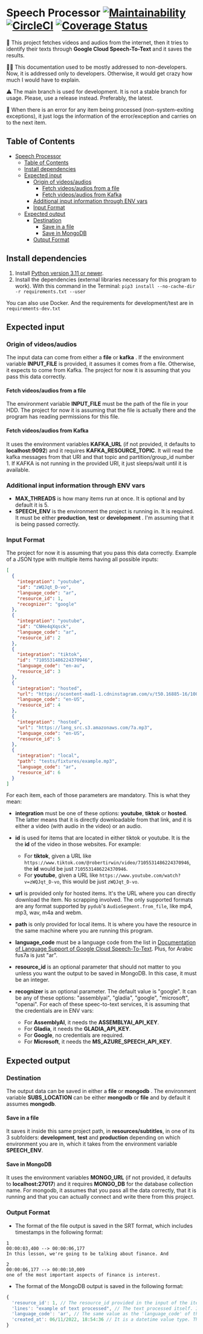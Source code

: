 # Speech Processor [![Maintainability](https://api.codeclimate.com/v1/badges/152b7d7c3208b39b8b0a/maintainability)](https://codeclimate.com/github/Martouta/speech_processor/maintainability) [![CircleCI](https://circleci.com/gh/Martouta/speech_processor.svg?style=svg)](https://app.circleci.com/pipelines/github/Martouta/speech_processor) [![Coverage Status](https://coveralls.io/repos/github/Martouta/speech_processor/badge.svg?branch=main)](https://coveralls.io/github/Martouta/speech_processor?branch=main)

📗 This project fetches videos and audios from the internet, then it tries to identify their texts through __Google Cloud Speech-To-Text__ and it saves the results.

🧑‍💻 This documentation used to be mostly addressed to non-developers. Now, it is addressed only to developers. Otherwise, it would get crazy how much I would have to explain.

⚠️ The main branch is used for development. It is not a stable branch for usage.
Please, use a release instead. Preferably, the latest.

🐞 When there is an error for any item being processed (non-system-exiting exceptions), it just logs the information of the error/exception and carries on to the next item.

## Table of Contents

- [Speech Processor](#speech-processor)
  - [Table of Contents](#table-of-contents)
  - [Install dependencies](#install-dependencies)
  - [Expected input](#expected-input)
    - [Origin of videos/audios](#origin-of-videos-audios)
      - [Fetch videos/audios from a file](#fetch-videos-audios-from-a-file)
      - [Fetch videos/audios from Kafka](#fetch-videos-audios-from-kafka)
    - [Additional input information through ENV vars](#additional-input-information-through-env-vars)
    - [Input Format](#input-format)
  - [Expected output](#expected-output)
    - [Destination](#destination)
      - [Save in a file](#save-in-a-file)
      - [Save in MongoDB](#save-in-mongodb)
    - [Output Format](#output-format)

## Install dependencies

1. Install [Python version 3.11 or newer](https://www.python.org/downloads/).
2. Install the dependencies (external libraries necessary for this program to work). With this command in the Terminal:
`pip3 install --no-cache-dir -r requirements.txt --user`

You can also use Docker. And the requirements for development/test are in `requirements-dev.txt`

## Expected input

### Origin of videos/audios

The input data can come from either a __file__ or __kafka__ . If the environment variable __INPUT_FILE__ is provided, it assumes it comes from a file. Otherwise, it expects to come from Kafka.
The project for now it is assuming that you pass this data correctly.

#### Fetch videos/audios from a file

The environment variable __INPUT_FILE__ must be the path of the file in your HDD.
The project for now it is assuming that the file is actually there and the program has reading permissions for this file.

#### Fetch videos/audios from Kafka

It uses the environment variables __KAFKA_URL__ (if not provided, it defaults to __localhost:9092__) and it requires __KAFKA_RESOURCE_TOPIC__.
It will read the kafka messages from that URI and that topic and partition/group_id number 1.
If KAFKA is not running in the provided URI, it just sleeps/wait until it is available.

### Additional input information through ENV vars

- __MAX_THREADS__ is how many items run at once. It is optional and by default it is 5.
- __SPEECH_ENV__ is the environment the project is running in. It is required. It must be either __production__, __test__ or __development__ . I'm assuming that it is being passed correctly.

### Input Format

The project for now it is assuming that you pass this data correctly.
Example of a JSON type with multiple items having all possible inputs:

```json
[
  {
    "integration": "youtube",
    "id": "zWQJqt_D-vo",
    "language_code": "ar",
    "resource_id": 1,
    "recognizer": "google"
  },
  {
    "integration": "youtube",
    "id": "CNHe4qXqsck",
    "language_code": "ar",
    "resource_id": 2
  },
  {
    "integration": "tiktok",
    "id": "7105531486224370946",
    "language_code": "en-au",
    "resource_id": 3
  },
  {
    "integration": "hosted",
    "url": "https://scontent-mad1-1.cdninstagram.com/v/t50.16885-16/10000000_4897336923689152_6953647669213471758_n.mp4?efg=eyJ2ZW5jb2RlX3RhZyI6InZ0c192b2RfdXJsZ2VuLjEyODAuaWd0di5iYXNlbGluZSIsInFlX2dyb3VwcyI6IltcImlnX3dlYl9kZWxpdmVyeV92dHNfb3RmXCJdIn0&_nc_ht=scontent-mad1-1.cdninstagram.com&_nc_cat=104&_nc_ohc=OfiUjon4e6AAX8fa1iX&edm=ALQROFkBAAAA&vs=504042498033080_1629363706&_nc_vs=HBksFQAYJEdJQ1dtQURBa0s0YkdtWVJBQTRrc1pDMlVZQmdidlZCQUFBRhUAAsgBABUAGCRHSS1IaXhDdlJKbUlTdHdLQUNYaDgzbUpqb1JWYnZWQkFBQUYVAgLIAQAoABgAGwGIB3VzZV9vaWwBMRUAACbwmrGErMDmPxUCKAJDMywXQFeRBiTdLxsYEmRhc2hfYmFzZWxpbmVfMV92MREAdewHAA%3D%3D&ccb=7-5&oe=62AC1A5F&oh=00_AT9ijqEfW1SCDHUqt3KK79FNnZmlzE9lqGMEegg35y58VQ&_nc_sid=30a2ef",
    "language_code": "en-US",
    "resource_id": 4
  },
  {
    "integration": "hosted",
    "url": "https://lang_src.s3.amazonaws.com/7a.mp3",
    "language_code": "en-US",
    "resource_id": 5
  },
  {
    "integration": "local",
    "path": "tests/fixtures/example.mp3",
    "language_code": "ar",
    "resource_id": 6
  }
]
```

For each item, each of those parameters are mandatory. This is what they mean:

- __integration__ must be one of these options: __youtube__, __tiktok__ or __hosted__. The latter means that it is directly downloadable from that link, and it is either a video (with audio in the video) or an audio.

- __id__ is used for items that are located in either tiktok or youtube. It is the the __id__ of the video in those websites. For example:
  - For __tiktok__, given a URL like `https://www.tiktok.com/@robertirwin/video/7105531486224370946`, the __id__ would be just `7105531486224370946`.
  - For __youtube__, given a URL like `https://www.youtube.com/watch?v=zWQJqt_D-vo`, this would be just `zWQJqt_D-vo`.

- __url__ is provided only for hosted items. It's the URL where you can directly download the item. No scrapping involved. The only supported formats are any format supported by `pydub`'s `AudioSegment.from_file`, like mp4, mp3, wav, m4a and webm.

- __path__ is only provided for local items. It is where you have the resource in the same machine where you are running this program.

- __language_code__ must be a language code from the list in [Documentation of Language Support of Google Cloud Speech-To-Text](https://cloud.google.com/speech-to-text/docs/languages). Plus, for Arabic fus7a is just "ar".

- __resource_id__ is an optional parameter that should not matter to you unless you want the output to be saved in MongoDB. In this case, it must be an integer.

- __recognizer__ is an optional parameter. The default value is "google". It can be any of these options: "assemblyai", "gladia", "google", "microsoft", "openai". For each of these speec-to-text services, it is assuming that the credentials are in ENV vars:
  - For __AssemblyAI__, it needs the __ASSEMBLYAI_API_KEY__.
  - For __Gladia__, it needs the __GLADIA_API_KEY__.
  - For __Google__, no credentials are required.
  - For __Microsoft__, it needs the __MS_AZURE_SPEECH_API_KEY__.

## Expected output

### Destination

The output data can be saved in either a __file__ or __mongodb__ .
The environment variable __SUBS_LOCATION__ can be either __mongodb__ or __file__ and by default it assumes __mongodb__.

#### Save in a file

It saves it inside this same project path, in __resources/subtitles__, in one of its 3 subfolders: __development__, __test__ and __production__ depending on which environment you are in, which it takes from the environment variable __SPEECH_ENV__.

#### Save in MongoDB

It uses the environment variables __MONGO_URL__ (if not provided, it defaults to __localhost:27017__) and it requires __MONGO_DB__ for the database collection name.
For mongodb, it assumes that you pass all the data correctly, that it is running and that you can actually connect and write there from this project.

### Output Format

- The format of the file output is saved in the SRT format, which includes timestamps in the following format:

```srt
1
00:00:03,400 --> 00:00:06,177
In this lesson, we're going to be talking about finance. And

2
00:00:06,177 --> 00:00:10,009
one of the most important aspects of finance is interest.

```

- The format of the MongoDB output is saved in the following format:

```javascript
{
  'resource_id': 1, // The resource_id provided in the input of the item. If not provided, it default to -1.
  'lines': "example of text processed", // The text processed itself. It is saved in an array of strings.
  'language_code': 'ar', // The same value as the 'language_code' of the input given for this item.
  'created_at': 06/11/2022, 18:54:36 // It is a datetime value type. The current datetime (in UTC) at the moment the text is saved.
}
```
